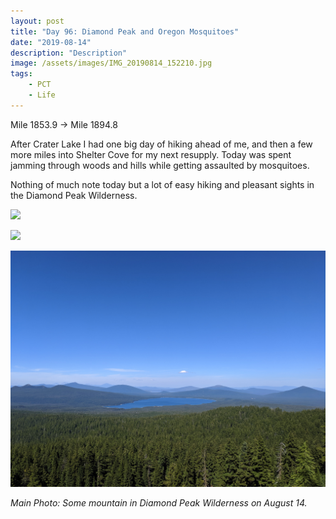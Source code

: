 ```yaml
---
layout: post
title: "Day 96: Diamond Peak and Oregon Mosquitoes"
date: "2019-08-14"
description: "Description"
image: /assets/images/IMG_20190814_152210.jpg
tags:
    - PCT
    - Life
---
```

Mile 1853.9 -> Mile 1894.8

After Crater Lake I had one big day of hiking ahead of me, and then a few more miles into Shelter Cove for my next resupply. Today was spent jamming through woods and hills while getting assaulted by mosquitoes.

Nothing of much note today but a lot of easy hiking and pleasant sights in the Diamond Peak Wilderness.

![](/assets/images/IMG_20190814_082702.jpg)

![](/assets/images/IMG_20190814_180237.jpg)

![](/assets/images/IMG_20190814_154424.jpg)

*Main Photo: Some mountain in Diamond Peak Wilderness on August 14.*
